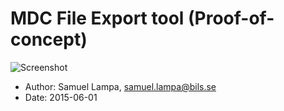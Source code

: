 MDC File Export tool (Proof-of-concept)
=======================================

![Screenshot](http://i.imgur.com/dQ9whrG.png?1)

- Author: Samuel Lampa, samuel.lampa@bils.se
- Date: 2015-06-01
